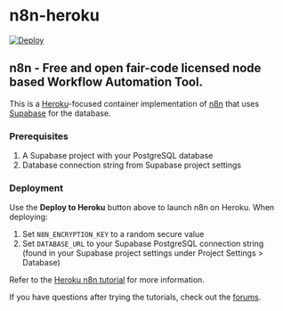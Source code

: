 # n8n-heroku

[![Deploy](https://www.herokucdn.com/deploy/button.svg)](https://dashboard.heroku.com/new?template=https://github.com/stefaner1/n8n-heroku-supabase/tree/main)

## n8n - Free and open fair-code licensed node based Workflow Automation Tool.

This is a [Heroku](https://heroku.com/)-focused container implementation of [n8n](https://n8n.io/) that uses [Supabase](https://supabase.com/) for the database.

### Prerequisites
1. A Supabase project with your PostgreSQL database
2. Database connection string from Supabase project settings

### Deployment
Use the **Deploy to Heroku** button above to launch n8n on Heroku. When deploying:
1. Set `N8N_ENCRYPTION_KEY` to a random secure value
2. Set `DATABASE_URL` to your Supabase PostgreSQL connection string (found in your Supabase project settings under Project Settings > Database)

Refer to the [Heroku n8n tutorial](https://docs.n8n.io/hosting/server-setups/heroku/) for more information.

If you have questions after trying the tutorials, check out the [forums](https://community.n8n.io/).
